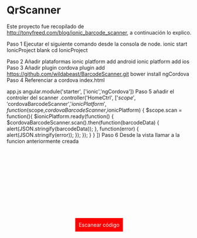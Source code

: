 # QrScanner

Este proyecto fue recopilado de http://tonyfreed.com/blog/ionic_barcode_scanner, a continuación lo explico.

Paso 1
Ejecutar el siguiente comando desde la consola de node.
ionic start IonicProject blank
cd IonicProject

Paso 2
Añadir plataformas
ionic platform add android
ionic platform add ios
Paso 3
Añadir plugin
cordova plugin add https://github.com/wildabeast/BarcodeScanner.git
bower install ngCordova
Paso 4
Referenciar a cordova
index.html
<script src="lib/ngCordova/dist/ng-cordova.js"></script>
app.js
angular.module('starter', ['ionic','ngCordova'])
Paso 5
añadir el controler del scanner
.controller('HomeCtrl', ['$scope','$cordovaBarcodeScanner','$ionicPlatform',
   function($scope,$cordovaBarcodeScanner,$ionicPlatform) {
      $scope.scan = function(){
         $ionicPlatform.ready(function() {
            $cordovaBarcodeScanner.scan().then(function(barcodeData) {
               alert(JSON.stringify(barcodeData));
            }, function(error) {
               alert(JSON.stringify(error));
            });
         });
      }
   }
])
Paso 6
Desde la vista llamar a la funcion anteriormente creada
<div style='background:red;display:table;margin:40% auto;padding:10px;color:white' ng-click='scan()'>
  Escanear código
</div>

